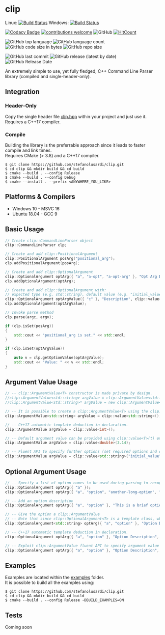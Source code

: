 # clip
Linux: [![Build Status](https://stefanolusardi.visualstudio.com/clip/_apis/build/status/StefanoLusardi.clip?branchName=master&jobName=Linux1804_GCC9)](https://stefanolusardi.visualstudio.com/clip/_build/latest?definitionId=13&branchName=master)
Windows: [![Build Status](https://stefanolusardi.visualstudio.com/clip/_apis/build/status/StefanoLusardi.clip?branchName=master&jobName=Windows10_MSVC2019)](https://stefanolusardi.visualstudio.com/clip/_build/latest?definitionId=13&branchName=master)

[![Codacy Badge](https://api.codacy.com/project/badge/Grade/c67464255ca74d61a2018f5abec9b764)](https://app.codacy.com/manual/StefanoLusardi/clip?utm_source=github.com&utm_medium=referral&utm_content=StefanoLusardi/clip&utm_campaign=Badge_Grade_Dashboard) 
[![contributions welcome](https://img.shields.io/badge/contributions-welcome-brightgreen.svg?style=flat)](https://github.com/dwyl/esta/issues) 
![GitHub](https://img.shields.io/github/license/stefanolusardi/clip) 
[![HitCount](http://hits.dwyl.com/stefanolusardi/clip.svg)](http://hits.dwyl.com/stefanolusardi/clip)

![GitHub top language](https://img.shields.io/github/languages/top/stefanolusardi/clip) 
![GitHub language count](https://img.shields.io/github/languages/count/stefanolusardi/clip) 
![GitHub code size in bytes](https://img.shields.io/github/languages/code-size/stefanolusardi/clip) 
![GitHub repo size](https://img.shields.io/github/repo-size/stefanolusardi/clip)

![GitHub last commit](https://img.shields.io/github/last-commit/stefanolusardi/clip) 
![GitHub release (latest by date)](https://img.shields.io/github/v/release/stefanolusardi/clip) 
![GitHub Release Date](https://img.shields.io/github/release-date/stefanolusardi/clip) 

An extremely simple to use, yet fully fledged, C++ Command Line Parser library (compiled and single-header-only).

## Integration

### Header-Only
Copy the single header file [clip.hpp](https://github.com/StefanoLusardi/clip/blob/master/single_header/CommandLineInputParser/clip.hpp) within your project and just use it.  
Requires a C++17 compiler.

### Compile
Building the library is the preferrable approach since it leads to faster compile and link times.  
Requires CMake (> 3.8) and a C++17 compiler.

```console
$ git clone https://github.com/stefanolusardi/clip.git
$ cd clip && mkdir build && cd build
$ cmake --build . --config Release
$ cmake --build . --config Debug
$ cmake --install . --prefix <ANYWHERE_YOU_LIKE>
```

## Platforms & Compilers
*   Windows 10 - MSVC 16
*   Ubuntu 18.04 - GCC 9

## Basic Usage
```cpp
// Create clip::CommandLineParser object
clip::CommandLineParser clp;

// Create and add clip::PositionalArgument
clip::PositionalArgument posArg("positional_arg");
clp.addPositionalArgument(posArg);

// Create and add clip::OptionalArgument
clip::OptionalArgument optArg({ "a", "a-opt", "a-opt-arg" }, "Opt Arg Description");
clp.addOptionalArgument(optArg);

// Create and add clip::OptionalArgument with:
// expected type (e.g. std::string), default value (e.g. "initial_value") and other options (e.g. isRequired)
clip::OptionalArgument optArgValue({ "c" }, "Description", clip::value<std::string>("initial_value").isRequired(true));
clp.addOptionalArgument(optArgValue);

// Invoke parse method
clp.parse(argc, argv);

if (clp.isSet(posArg))
{
    std::cout << "positional_arg is set." << std::endl;
}

if (clp.isSet(optArgValue))
{
    auto v = clp.getOptionValue(optArgValue);
    std::cout << "Value: " << v << std::endl;
}
```

## Argument Value Usage
```cpp
// -- clip::ArgumentValue<T> constructor is made private by design.
//clip::ArgumentValue<std::string> argValue = clip::ArgumentValue<std::string>();        // This line will not compile.
//clip::ArgumentValue<std::string>* argValue = new clip::ArgumentValue<std::string>();   // This line will not compile.

// -- It is possible to create a clip::ArgumentValue<T> using the clip::value<T>() function.
clip::ArgumentValue<std::string> argValue = clip::value<std::string>();

// -- C++17 automatic template deduction in declaration.
clip::ArgumentValue argValue = clip::value<int>();

// -- Default argument value can be provided using clip::value<T>(t) override.
clip::ArgumentValue argValue = clip::value<double>(3.14);

// -- Fluent API to specify further options (set required options and override default value).
clip::ArgumentValue argValue = clip::value<std::string>("initial_value").isRequired(true).value("some_value");
```

## Optional Argument Usage
```cpp
// -- Specify a list of option names to be used during parsing to recognize this option
clip::OptionalArgument optArg({ "a" });
clip::OptionalArgument optArg({ "a", "option", "another-long-option", "too-much-options" });

// -- Add an option description
clip::OptionalArgument optArg({ "a", "option" }, "This is a brief option description");

// -- Give the option a clip::ArgumentValue
// -- Note that since clip::OptionalArgument<T> is a template class, when a clip::ArgumentValue is not given, the default T used is std::nullptr_t
clip::OptionalArgument<std::string> optArg({ "a", "option" }, "Option Description", clip::value<std::string>("hello"));

// -- C++17 automatic template deduction in declaration.
clip::OptionalArgument optArg({ "a", "option" }, "Option Description", clip::value<std::string>("hello"));

// -- Exploit clip::ArgumentValue fluent API to specify argument value directly inline.
clip::OptionalArgument optArg({ "a", "option" }, "Option Description", clip::value<std::string>("hello").isRequired(true).value("some value"););
```

## Examples
Examples are located within the [examples](https://github.com/StefanoLusardi/clip/tree/master/examples) folder.  
It is possible to build all the examples using:
```console
$ git clone https://github.com/stefanolusardi/clip.git
$ cd clip && mkdir build && cd build
$ cmake --build . --config Release -DBUILD_EXAMPLES=ON
```

## Tests
Coming soon
